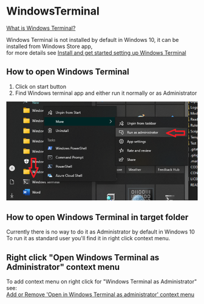 
# WindowsTerminal

[What is Windows Terminal?][about terminal]

Windows Terminal is not installed by default in Windows 10, it can be installed from Windows Store app,\
for more details see [Install and get started setting up Windows Terminal][install windows terminal]

## How to open Windows Terminal

1. Click on start button
2. Find Windows terminal app and either run it normally or as Administrator

![Alternate text](Screenshots/WindowsTerminal.png)

## How to open Windows Terminal in target folder

Currently there is no way to do it as Administrator by default in Windows 10\
To run it as standard user you'll find it in right click context menu.

## Right click "Open Windows Terminal as Administrator" context menu

To add context menu on right click for "Windows Terminal as Administrator" see:\
[Add or Remove 'Open in Windows Terminal as administrator' context menu][terminal as admin]

[terminal as admin]: https://www.tenforums.com/tutorials/178668-add-remove-open-windows-terminal-administrator-context-menu.html
[install windows terminal]: https://docs.microsoft.com/en-us/windows/terminal/install
[about terminal]: https://docs.microsoft.com/en-us/windows/terminal
